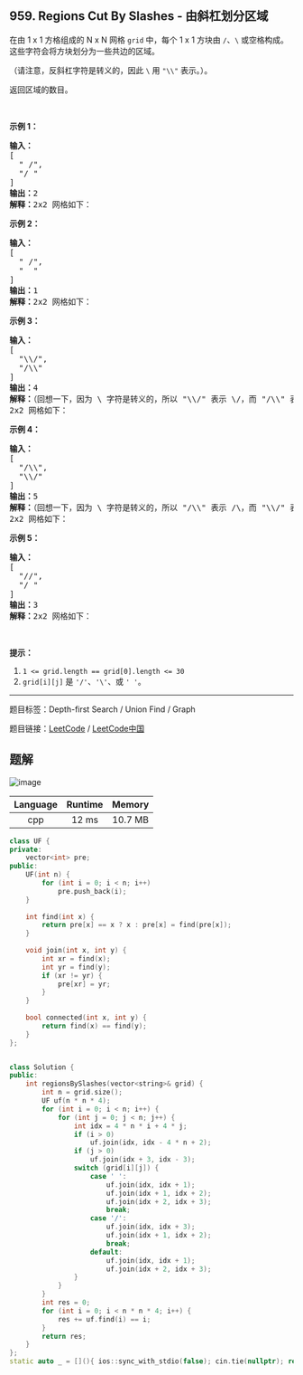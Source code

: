 ## 959. Regions Cut By Slashes - 由斜杠划分区域

<!--If you want to use the English description, use `question.content` instead-->

<p>在由 1 x 1 方格组成的 N x N 网格&nbsp;<code>grid</code> 中，每个 1 x 1&nbsp;方块由 <code>/</code>、<code>\</code> 或空格构成。这些字符会将方块划分为一些共边的区域。</p>

<p>（请注意，反斜杠字符是转义的，因此 <code>\</code> 用 <code>&quot;\\&quot;</code>&nbsp;表示。）。</p>

<p>返回区域的数目。</p>

<p>&nbsp;</p>

<ol>
</ol>

<p><strong>示例 1：</strong></p>

<pre><strong>输入：
</strong>[
&nbsp; &quot; /&quot;,
&nbsp; &quot;/ &quot;
]
<strong>输出：</strong>2
<strong>解释：</strong>2x2 网格如下：
<img alt="" src="https://assets.leetcode-cn.com/aliyun-lc-upload/uploads/2018/12/15/1.png"></pre>

<p><strong>示例 2：</strong></p>

<pre><strong>输入：
</strong>[
&nbsp; &quot; /&quot;,
&nbsp; &quot;  &quot;
]
<strong>输出：</strong>1
<strong>解释：</strong>2x2 网格如下：
<img alt="" src="https://assets.leetcode-cn.com/aliyun-lc-upload/uploads/2018/12/15/2.png"></pre>

<p><strong>示例 3：</strong></p>

<pre><strong>输入：
</strong>[
&nbsp; &quot;\\/&quot;,
&nbsp; &quot;/\\&quot;
]
<strong>输出：</strong>4
<strong>解释：</strong>（回想一下，因为 \ 字符是转义的，所以 &quot;\\/&quot; 表示 \/，而 &quot;/\\&quot; 表示 /\。）
2x2 网格如下：
<img alt="" src="https://assets.leetcode-cn.com/aliyun-lc-upload/uploads/2018/12/15/3.png"></pre>

<p><strong>示例 4：</strong></p>

<pre><strong>输入：
</strong>[
&nbsp; &quot;/\\&quot;,
&nbsp; &quot;\\/&quot;
]
<strong>输出：</strong>5
<strong>解释：</strong>（回想一下，因为 \ 字符是转义的，所以 &quot;/\\&quot; 表示 /\，而 &quot;\\/&quot; 表示 \/。）
2x2 网格如下：
<img alt="" src="https://assets.leetcode-cn.com/aliyun-lc-upload/uploads/2018/12/15/4.png"></pre>

<p><strong>示例 5：</strong></p>

<pre><strong>输入：
</strong>[
&nbsp; &quot;//&quot;,
&nbsp; &quot;/ &quot;
]
<strong>输出：</strong>3
<strong>解释：</strong>2x2 网格如下：
<img alt="" src="https://assets.leetcode-cn.com/aliyun-lc-upload/uploads/2018/12/15/5.png">
</pre>

<p>&nbsp;</p>

<p><strong>提示：</strong></p>

<ol>
	<li><code>1 &lt;= grid.length == grid[0].length &lt;= 30</code></li>
	<li><code>grid[i][j]</code> 是&nbsp;<code>&#39;/&#39;</code>、<code>&#39;\&#39;</code>、或&nbsp;<code>&#39; &#39;</code>。</li>
</ol>



-----

题目标签：Depth-first Search / Union Find / Graph

题目链接：[LeetCode](https://leetcode.com/problems/regions-cut-by-slashes/description/)  /  [LeetCode中国](https://leetcode-cn.com/problems/regions-cut-by-slashes/description/)

## 题解

![image](https://user-images.githubusercontent.com/9983385/54684016-18f8c680-4b4e-11e9-8847-03b6e4dfbe87.png)



| Language | Runtime | Memory |
|:---:|:---:|:---:|
| cpp  | 12  ms | 10.7 MB |

```cpp
class UF {
private:
    vector<int> pre;
public:
    UF(int n) {
        for (int i = 0; i < n; i++)
            pre.push_back(i);
    }
    
    int find(int x) {
        return pre[x] == x ? x : pre[x] = find(pre[x]);
    }
    
    void join(int x, int y) {
        int xr = find(x);
        int yr = find(y);
        if (xr != yr) {
            pre[xr] = yr;
        }
    }
    
    bool connected(int x, int y) {
        return find(x) == find(y);
    }
};


class Solution {
public:
    int regionsBySlashes(vector<string>& grid) {
        int n = grid.size();
        UF uf(n * n * 4);
        for (int i = 0; i < n; i++) {
            for (int j = 0; j < n; j++) {
                int idx = 4 * n * i + 4 * j;
                if (i > 0)
                    uf.join(idx, idx - 4 * n + 2);
                if (j > 0)
                    uf.join(idx + 3, idx - 3);
                switch (grid[i][j]) {
                    case ' ':
                        uf.join(idx, idx + 1);
                        uf.join(idx + 1, idx + 2);
                        uf.join(idx + 2, idx + 3);
                        break;
                    case '/':
                        uf.join(idx, idx + 3);
                        uf.join(idx + 1, idx + 2);
                        break;
                    default:
                        uf.join(idx, idx + 1);
                        uf.join(idx + 2, idx + 3);
                }
            }
        }
        int res = 0;
        for (int i = 0; i < n * n * 4; i++) {
            res += uf.find(i) == i;
        }
        return res;
    }
};
static auto _ = [](){ ios::sync_with_stdio(false); cin.tie(nullptr); return 0; }();
```
